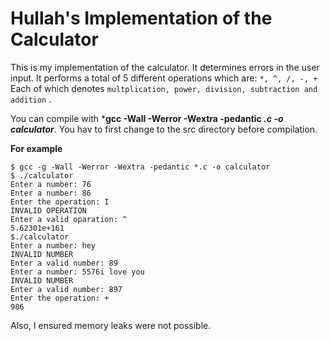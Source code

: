 # Hullah's Implementation of the Calculator

This is my implementation of the calculator. It determines errors in the user input. It performs a total of 5 different operations which are:
 `*, ^, /, -, +` Each of which denotes `multplication, power, division, subtraction and addition` .

You can compile with ***gcc -Wall -Werror -Wextra -pedantic *.c -o calculator***.
You hav to first change to the src directory before compilation.

**For example**

    $ gcc -g -Wall -Werror -Wextra -pedantic *.c -o calculator
    $ ./calculator
    Enter a number: 76
    Enter a number: 86 
    Enter the operation: I
    INVALID OPERATION
    Enter a valid oparation: ^
    5.62301e+161
    $./calculator
    Enter a number: hey
    INVALID NUMBER
    Enter a valid number: 89
    Enter a number: 5576i love you
    INVALID NUMBER
    Enter a valid number: 897
    Enter the operation: +
    986

Also, I ensured memory leaks were not possible.
